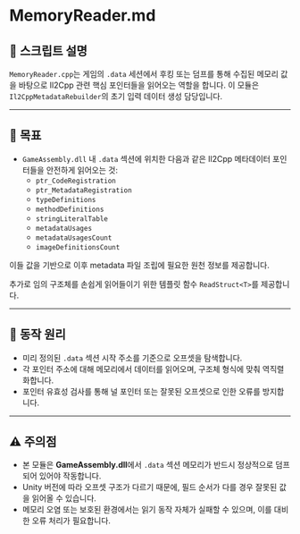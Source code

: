 ﻿# MemoryReader.md

## 📌 스크립트 설명
`MemoryReader.cpp`는 게임의 `.data` 세션에서 후킹 또는 덤프를 통해 수집된 메모리 값을 바탕으로 Il2Cpp 관련 핵심 포인터들을 읽어오는 역할을 합니다. 이 모듈은 `Il2CppMetadataRebuilder`의 초기 입력 데이터 생성 담당입니다.

---

## 🎯 목표
- `GameAssembly.dll` 내 `.data` 섹션에 위치한 다음과 같은 Il2Cpp 메타데이터 포인터들을 안전하게 읽어오는 것:
  - `ptr_CodeRegistration`
  - `ptr_MetadataRegistration`
  - `typeDefinitions`
  - `methodDefinitions`
  - `stringLiteralTable`
  - `metadataUsages`
  - `metadataUsagesCount`
  - `imageDefinitionsCount`

이들 값을 기반으로 이후 metadata 파일 조립에 필요한 원천 정보를 제공합니다.

추가로 임의 구조체를 손쉽게 읽어들이기 위한 템플릿 함수 `ReadStruct<T>`를 제공합니다.

---

## 🧱 동작 원리
- 미리 정의된 `.data` 섹션 시작 주소를 기준으로 오프셋을 탐색합니다.
- 각 포인터 주소에 대해 메모리에서 데이터를 읽어오며, 구조체 형식에 맞춰 역직렬화합니다.
- 포인터 유효성 검사를 통해 널 포인터 또는 잘못된 오프셋으로 인한 오류를 방지합니다.

---

## ⚠️ 주의점
- 본 모듈은 **GameAssembly.dll**에서 `.data` 섹션 메모리가 반드시 정상적으로 덤프되어 있어야 작동합니다.
- Unity 버전에 따라 오프셋 구조가 다르기 때문에, 필드 순서가 다를 경우 잘못된 값을 읽어올 수 있습니다.
- 메모리 오염 또는 보호된 환경에서는 읽기 동작 자체가 실패할 수 있으며, 이를 대비한 오류 처리가 필요합니다.

